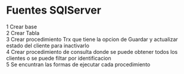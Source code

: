 <h1 class="code-line" data-line-start=0 data-line-end=1 ><a id="Fuentes_SQlServer_0"></a>Fuentes SQlServer</h1>
<p class="has-line-data" data-line-start="2" data-line-end="7">1 Crear base<br>
2 Crear Tabla<br>
3 Crear procedimiento Trx que tiene la opcion de Guardar y actualizar estado del cliente para inactivarlo<br>
4 Crear procedimiento de consulta donde se puede obtener todos los clientes o se puede filtar por identificacion<br>
5 Se encuntran las formas de ejecutar cada procedimiento</p>
